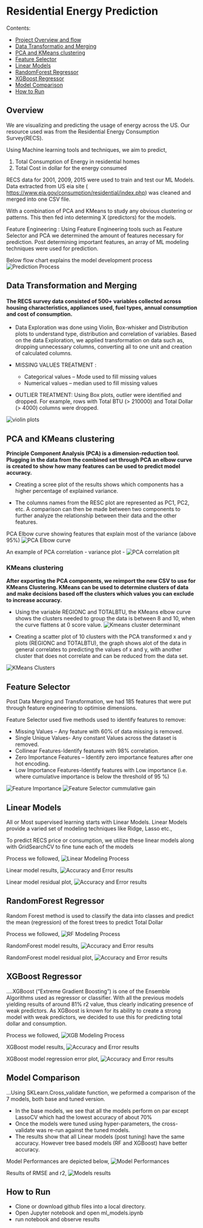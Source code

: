 # Residential Energy Prediction

Contents:
- [Project Overview and flow](#Overview)
- [Data Transformatio and Merging](#Data-Transformation-and-Merging)
- [PCA and KMeans clustering](#PCA-and-KMeans-clustering)
- [Feature Selector](#Feature-Selector)
- [Linear Models](#Linear-Models)
- [RandomForest Regressor](#RandomForest-Regressor)
- [XGBoost Regressor](#XGBoost-Regressor)
- [Model Comparison](#Model-Comparison)
- [How to Run](#How-to-Run)


## Overview
We are visualizing and predicting the usage of energy across the US. Our resource used was from the Residential Energy Consumption Survey(RECS).
 
Using Machine learning tools and techniques, we aim to predict,

1. Total Consumption of Energy in residential homes
2. Total Cost in dollar for the energy consumed

RECS data for 2001, 2009, 2015 were used  to train and test our ML Models. Data extracted from US eia site ( https://www.eia.gov/consumption/residential/index.php) was cleaned and merged into one CSV file. 

With a combination of PCA and KMeans to study any obvious clustering or patterns. This then fed into determing X (predictors) for the models.

Feature Engineering : Using Feature Engineering tools such as Feature Selector and PCA we determined the amount of features necessary for prediction. Post determining important features, an array of ML modeling techniques were used for prediction.

Below flow chart explains the model development process 
![Prediction Process](Pictures/ProcessFlow-RECSMLPrj.jpg)

## Data Transformation and Merging

#### The RECS survey data consisted of 500+ variables collected across housing characteristics, appliances used, fuel types, annual consumption and cost of consumption. 

- Data Exploration was done using Violin, Box-whisker and Distribution plots to understand type, distribution and correlation of variables. Based on the data Exploration,  we applied transformation on data such as, dropping unnecessary columns, converting all to one unit and creation of calculated columns.

- MISSING VALUES TREATMENT : 
    * Categorical values – Mode used to fill missing values 
    * Numerical values – median used to fill missing values 
- OUTLIER TREATMENT:  Using Box plots, outlier were identified and dropped. For example, rows with Total BTU (> 210000) and Total Dollar (> 4000) columns were dropped. 

![violin plots](Pictures/violnPlot.png)

## PCA and KMeans clustering

**Principle Component Analysis (PCA) is a dimension-reduction tool. Plugging in the data from the combined set through PCA an elbow curve is created to show how many features can be used to predict model accuracy.**

- Creating a scree plot of the results shows which components has a higher percentage of explained variance.

- The columns names from the RESC plot are represented as PC1, PC2, etc. A comparison can then be made between two components to further analyze the relationship between their data and the other features. 

PCA Elbow curve showing features that explain most of the variance (above 95%)
![PCA Elbow curve](Pictures/PCAelbow.png)

An example of PCA correlation - variance plot - ![PCA correlation plt](Pictures/PCAscatter.png)


### KMeans clustering
**After exporting the PCA components, we reimport the new CSV to use for KMeans Clustering. KMeans can be used to determine clusters of data and make decisions based off the clusters which values you can exclude to increase accuracy.**

- Using the variable REGIONC and TOTALBTU, the KMeans elbow curve shows the clusters needed to group the data is between 8 and 10, when the curve flattens at 0 score value. 
![Kmeans cluster determinant](Pictures/KMEANSelbow.png)

- Creating a scatter plot of 10 clusters with the PCA transformed x and y plots (REGIONC and TOTALBTU), the graph shows alot of the data in general correlates to predicting the values of x and y, with another cluster that does not correlate and can be reduced from the data set. 

![KMeans Clusters](Pictures/KMEANSCluser.png)

## Feature Selector
Post Data Merging and Transformation, we had 185 features that were put through feature engineering to optimise dimensions.

Feature Selector used five methods used to identify features to remove:
- Missing Values – Any feature with 60% of data missing is removed.
- Single Unique Values- Any constant Values across the dataset is removed. 
- Collinear Features-Identify features with 98% correlation. 
- Zero Importance Features – Identify zero importance features after one hot encoding. 
- Low Importance Features-Identify features with Low importance (i.e. where cumulative importance is below the threshold of 95 %) 

![Feature Importance](Pictures/featureSelector_top20.png)
![Feature Selector cummulative gain](Pictures/featureSelector_elbowcurve.png)

## Linear Models
All or Most supervised learning starts with Linear Models. Linear Models provide a varied set of modeling techniques like Ridge, Lasso etc.,

To predict RECS price or consumption, we utilize these linear models along with GridSearchCV to fine tune each of the models

Process we followed, 
![Linear Modeling Process](Pictures/lr_pic.PNG)

Linear model results,
![Accuracy and Error results](Pictures/LR_models_results.PNG)

Linear model residual plot,
![Accuracy and Error results](Pictures/linearModels_residualPlot.png)

## RandomForest Regressor
Random Forest method is used to classify the data into classes and predict the mean (regression) of the forest trees to predict Total Dollar 

Process we followed, 
![RF Modeling Process](Pictures/rf_process_pic.PNG)

RandomForest model results,
![Accuracy and Error results](Pictures/RF_resuls.PNG)

RandomForest model residual plot,
![Accuracy and Error results](Pictures/RandomForestResidual.png)

## XGBoost Regressor
....XGBoost (“Extreme Gradient Boosting”) is one of the Ensemble Algorithms used as regressor  or classifier. With all the previous models yielding results of around 81% r2 value, thus clearly indicating presence of weak predictors. As XGBoost is known for its ability to create a strong model with weak predictors, we decided to use this for predicting total dollar and consumption.  

Process we followed, 
![XGB Modeling Process](Pictures/xgb_process.PNG)

XGBoost model results,
![Accuracy and Error results](Pictures/xgb_results.PNG)

XGBoost model regression error plot,
![Accuracy and Error results](Pictures/xgBoost_regError.png)

## Model Comparison
...Using SKLearn.Cross_validate function, we peformed a comparison of the 7 models, both base and tuned version. 

- In the base models,  we see that all the models perform on par except LassoCV which had the lowest accuracy of about 70%
- Once the models were tuned using hyper-parameters, the cross-validate was re-run against the tuned models.
- The results show that all Linear models (post tuning) have the same accuracy. However tree based models (RF and XGBoost) have better accuracy.

Model Performances are depicted below,
![Model Performances](Pictures/model_compare.PNG)

Results of RMSE and r2,
![Models results](Pictures/model_comparison_results.PNG)

## How to Run

- Clone or download github files into a local directory.
- Open Jupyter notebook and open ml_models.ipynb
- run notebook and observe results

